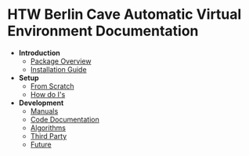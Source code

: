 # HTW Berlin Cave Automatic Virtual Environment Documentation

* **Introduction**
	* [Package Overview](cave-package-development/Packages/de.htw.cave/Documentation~/General.md)
	* [Installation Guide](cave-package-development/Packages/de.htw.cave/Documentation~/Installation.md)
* **Setup**
	* [From Scratch](cave-package-development/Packages/de.htw.cave/Documentation~/FromScratch.md)
	* [How do I's](cave-package-development/Packages/de.htw.cave/Documentation~/HowDoI.md)
* **Development**
	* [Manuals](cave-package-development/Packages/de.htw.cave/Documentation~/Manual/List.md)
	* [Code Documentation](cave-package-development/Packages/de.htw.cave/Documentation~/Code/Namespaces.md)
	* [Algorithms](cave-package-development/Packages/de.htw.cave/Documentation~/Algorithms.md)
	* [Third Party](cave-package-development/Packages/de.htw.cave/Documentation~/ThirdParty.md)
	* [Future](cave-package-development/Packages/de.htw.cave/Documentation~/Future.md)
